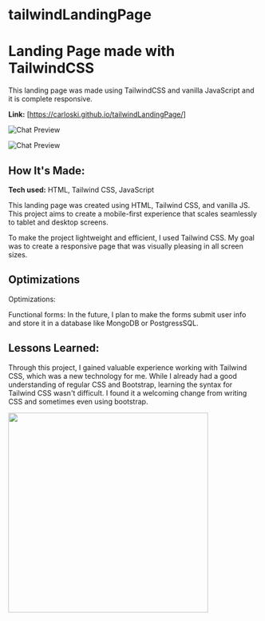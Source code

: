 # tailwindLandingPage
# Landing Page made with TailwindCSS

This landing page was made using TailwindCSS and vanilla JavaScript and it is complete responsive. 

**Link:** [https://carloski.github.io/tailwindLandingPage/]


![Chat Preview](https://i.imgur.com/9XWkj3v.png)

![Chat Preview](https://i.imgur.com/T2BrnD2.png)
  


## How It's Made:

**Tech used:** HTML, Tailwind CSS, JavaScript

This landing page was created using HTML, Tailwind CSS, and vanilla JS. This project aims to create a mobile-first experience that scales seamlessly to tablet and desktop screens.

To make the project lightweight and efficient, I used Tailwind CSS. My goal was to create a responsive page that was visually pleasing in all screen sizes.

## Optimizations
Optimizations:

Functional forms: In the future, I plan to make the forms submit user info and store it in a database like MongoDB or PostgressSQL. 

## Lessons Learned:

Through this project, I gained valuable experience working with Tailwind CSS, which was a new technology for me. While I already had a good understanding of regular CSS and Bootstrap, learning the syntax for Tailwind CSS wasn't difficult. I found it a welcoming change from writing CSS and sometimes even using bootstrap.


<img align="center"  src="https://user-images.githubusercontent.com/59510577/219567536-ca55c781-01a4-43d1-a9a6-af30602c719c.png" height="400">


 
